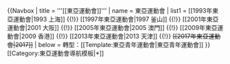 {{Navbox
| title = '''[[東亞運動會]]'''
| name  = 東亞運動會
| list1 = [[1993年東亞運動會|1993 上海]] {{!}} [[1997年東亞運動會|1997 釜山]] {{!}} [[2001年東亞運動會|2001 大阪]] {{!}} [[2005年東亞運動會|2005 澳門]] {{!}} [[2009年東亞運動會|2009 香港]] {{!}} [[2013年東亞運動會|2013 天津]] {{!}} <s>[[2017年東亞運動會|2017]]</s>
| below = 轉型：[[Template:東亞青年運動會|東亞青年運動會]]
}}<noinclude>
[[Category:東亞運動會導航模板|*]]
</noinclude>